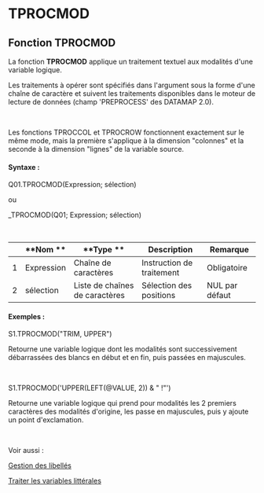 # TPROCMOD

## Fonction TPROCMOD

La fonction **TPROCMOD** applique un traitement textuel aux modalités d'une variable logique.

Les traitements à opérer sont spécifiés dans l'argument sous la forme d'une chaîne de caractère et suivent les traitements disponibles dans le moteur de lecture de données (champ 'PREPROCESS' des DATAMAP 2.0).

&nbsp;

Les fonctions TPROCCOL et TPROCROW fonctionnent exactement sur le même mode, mais la première s'applique à la dimension "colonnes" et la seconde à la dimension "lignes" de la variable source.

#### Syntaxe :&nbsp;

Q01.TPROCMOD(Expression; sélection)

ou

\_TPROCMOD(Q01; Expression; sélection)

&nbsp;

| &nbsp; | **Nom ** | **Type ** | **Description** | **Remarque** |
| --- | --- | --- | --- | --- |
| &#49; | Expression | Chaîne de caractères | Instruction de traitement | Obligatoire |
| &#50; | sélection | Liste de chaînes de caractères | Sélection des positions | NUL par défaut |


#### Exemples :

S1.TPROCMOD("TRIM, UPPER")

Retourne une variable logique dont les modalités sont successivement débarrassées des blancs en début et en fin, puis passées en majuscules.

&nbsp;

S1.TPROCMOD('UPPER(LEFT(@VALUE, 2)) \& " \!"')

Retourne une variable logique qui prend pour modalités les 2 premiers caractères des modalités d'origine, les passe en majuscules, puis y ajoute un point d'exclamation.

&nbsp;

Voir aussi :&nbsp;

[Gestion des libellés](<Gererleslibelleslestextes1.md>)

[Traiter les variables littérales](<Traiterlesvariableslitterales.md>)
